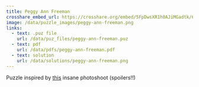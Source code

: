 ```yaml
---
title: Peggy Ann Freeman
crosshare_embed_url: https://crosshare.org/embed/5FpDwsXR1h0AJiMGadtk/6GZEUgttSaMcNGI8CIiXptC8S1E3
image: /data/puzzle_images/peggy-ann-freeman.png
links:
  - text: .puz file
    url: /data/puz_files/peggy-ann-freeman.puz
  - text: pdf
    url: /data/pdfs/peggy-ann-freeman.pdf
  - text: solution
    url: /data/solutions/peggy-ann-freeman.png
---
```


Puzzle inspired by [this](https://people.com/style/zendaya-channels-60s-supermodel-donyale-luna-on-the-cover-of-essence/) insane photoshoot (spoilers!!)
